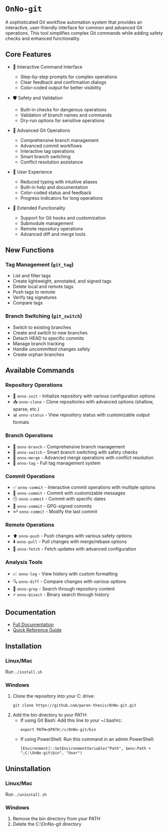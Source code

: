 # `OnNo-git`

A sophisticated Git workflow automation system that provides an interactive, user-friendly interface for common and advanced Git operations. This tool simplifies complex Git commands while adding safety checks and enhanced functionality.

## Core Features

-   🎯 Interactive Command Interface

    -   Step-by-step prompts for complex operations
    -   Clear feedback and confirmation dialogs
    -   Color-coded output for better visibility

-   🛡️ Safety and Validation

    -   Built-in checks for dangerous operations
    -   Validation of branch names and commands
    -   Dry-run options for sensitive operations

-   🔄 Advanced Git Operations

    -   Comprehensive branch management
    -   Advanced commit workflows
    -   Interactive tag operations
    -   Smart branch switching
    -   Conflict resolution assistance

-   🎨 User Experience

    -   Reduced typing with intuitive aliases
    -   Built-in help and documentation
    -   Color-coded status and feedback
    -   Progress indicators for long operations

-   🔧 Extended Functionality
    -   Support for Git hooks and customization
    -   Submodule management
    -   Remote repository operations
    -   Advanced diff and merge tools

## New Functions

### Tag Management (`git_tag`)

-   List and filter tags
-   Create lightweight, annotated, and signed tags
-   Delete local and remote tags
-   Push tags to remote
-   Verify tag signatures
-   Compare tags

### Branch Switching (`git_switch`)

-   Switch to existing branches
-   Create and switch to new branches
-   Detach HEAD to specific commits
-   Manage branch tracking
-   Handle uncommitted changes safely
-   Create orphan branches

## Available Commands

### Repository Operations

-   🏁 `onno-init` - Initialize repository with various configuration options
-   📥 `onno-clone` - Clone repositories with advanced options (shallow, sparse, etc.)
-   📊 `onno-status` - View repository status with customizable output formats

### Branch Operations

-   🌿 `onno-branch` - Comprehensive branch management
-   🔄 `onno-switch` - Smart branch switching with safety checks
-   🔀 `onno-merge` - Advanced merge operations with conflict resolution
-   📌 `onno-tag` - Full tag management system

### Commit Operations

-   ✅ `onno-commit` - Interactive commit operations with multiple options
-   📝 `onno-commit` - Commit with customizable messages
-   🕒 `onno-commit` - Commit with specific dates
-   🔏 `onno-commit` - GPG-signed commits
-   ↩️ `onno-commit` - Modify the last commit

### Remote Operations

-   ⬆️ `onno-push` - Push changes with various safety options
-   ⬇️ `onno-pull` - Pull changes with merge/rebase options
-   🔄 `onno-fetch` - Fetch updates with advanced configuration

### Analysis Tools

-   📈 `onno-log` - View history with custom formatting
-   🔍 `onno-diff` - Compare changes with various options
-   🔎 `onno-grep` - Search through repository content
-   ⚡ `onno-bisect` - Binary search through history

## Documentation

-   [Full Documentation](docs/GIT_AUTOMATION.md)
-   [Quick Reference Guide](docs/QUICK_REFERENCE.md)

## Installation

### Linux/Mac

Run `./install.sh`

### Windows

1. Clone the repository into your C: drive:
    ```
    git clone https://github.com/paren-thesis/OnNo-git.git
    ```
2. Add the bin directory to your PATH:
    - If using Git Bash: Add this line to your ~/.bashrc:
        ```
        export PATH=$PATH:/c/OnNo-git/bin
        ```
    - If using PowerShell: Run this command in an admin PowerShell:
        ```
        [Environment]::SetEnvironmentVariable("Path", $env:Path + ";C:\OnNo-git\bin", "User")
        ```

## Uninstallation

### Linux/Mac

Run `./uninstall.sh`

### Windows

1. Remove the bin directory from your PATH
2. Delete the C:\OnNo-git directory
